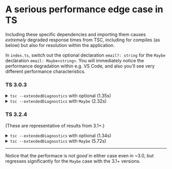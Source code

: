 # A serious performance edge case in TS

Including these specific dependencies and importing them causes *extremely* degraded response times from TSC, including for compiles (as below) but also for resolution within the application.

In `index.ts`, switch out the optional declaration `email?: string` for the `Maybe` declaration `email: Maybe<string>`. You will immediately notice the performance degradation within e.g. VS Code, and also you'll see very different performance characteristics.

### TS 3.0.3

<details><summary><code>tsc --extendedDiagnostics</code> with optional (1.35s)</summary>

```sh
~> time yarn tsc --extendedDiagnostics
yarn run v1.13.0
$ /Users/ckrycho/dev/oss/ts-repro/node_modules/.bin/tsc --extendedDiagnostics
Files:                  19
Lines:               26803
Nodes:              117316
Identifiers:         40636
Symbols:             35900
Types:               14334
Memory used:        80146K
I/O Read time:       0.01s
Parse time:          0.22s
Program time:        0.25s
Bind time:           0.11s
Check time:          0.70s
transformTime time:  0.01s
commentTime time:    0.00s
I/O Write time:      0.00s
printTime time:      0.02s
Emit time:           0.02s
Total time:          1.08s
✨  Done in 1.35s.
        1.55 real         2.45 user         0.14 sys
```

</details>

<details><summary><code>tsc --extendedDiagnostics</code> with <code>Maybe</code> (2.32s)</summary>

```sh
~> time yarn tsc --extendedDiagnostics
yarn run v1.13.0
$ /Users/ckrycho/dev/oss/ts-repro/node_modules/.bin/tsc --extendedDiagnostics
Files:                   19
Lines:                26803
Nodes:               117317
Identifiers:          40637
Symbols:             227496
Types:                81892
Memory used:        177576K
I/O Read time:        0.01s
Parse time:           0.22s
Program time:         0.26s
Bind time:            0.10s
Check time:           1.69s
transformTime time:   0.01s
commentTime time:     0.00s
I/O Write time:       0.00s
printTime time:       0.02s
Emit time:            0.02s
Total time:           2.07s
✨  Done in 2.32s.
        2.53 real         4.24 user         0.20 sys
```

</details>


### TS 3.2.4

(These are representative of results from 3.1+.)

<details><summary><code>tsc --extendedDiagnostics</code> with optional (1.34s)</summary>

```sh
~> time yarn tsc --extendedDiagnostics
yarn run v1.13.0
$ /Users/ckrycho/dev/oss/ts-repro/node_modules/.bin/tsc --extendedDiagnostics
Files:                  19
Lines:               27558
Nodes:              116904
Identifiers:         41691
Symbols:             34123
Types:               14678
Memory used:        79198K
I/O Read time:       0.01s
Parse time:          0.23s
Program time:        0.26s
Bind time:           0.10s
Check time:          0.70s
transformTime time:  0.01s
commentTime time:    0.00s
I/O Write time:      0.00s
printTime time:      0.02s
Emit time:           0.02s
Total time:          1.08s
✨  Done in 1.34s.
        1.53 real         2.37 user         0.13 sys
```

</details>

<details><summary><code>tsc --extendedDiagnostics</code> with <code>Maybe</code> (5.72s)</summary>

```sh
~> time yarn tsc --extendedDiagnostics
yarn run v1.13.0
$ /Users/ckrycho/dev/oss/ts-repro/node_modules/.bin/tsc --extendedDiagnostics
Files:                   19
Lines:                27558
Nodes:               116905
Identifiers:          41692
Symbols:             530722
Types:                94741
Memory used:        166905K
I/O Read time:        0.01s
Parse time:           0.27s
Program time:         0.31s
Bind time:            0.14s
Check time:           4.93s
transformTime time:   0.01s
commentTime time:     0.00s
I/O Write time:       0.00s
printTime time:       0.02s
Emit time:            0.02s
Total time:           5.40s
✨  Done in 5.72s.
        5.96 real         8.94 user         0.31 sys
```

</details>

---

Notice that the performace is not *good* in either case even in ~3.0, but regresses significantly for the `Maybe` case with the 3.1+ versions.